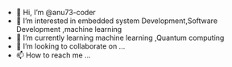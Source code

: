 - 👋 Hi, I’m @anu73-coder
- 👀 I’m interested in embedded system Development,Software Development ,machine learning 
- 🌱 I’m currently learning machine learning ,Quantum computing 
- 💞️ I’m looking to collaborate on ...
- 📫 How to reach me ...

<!---
anu73-coder/anu73-coder is a ✨ special ✨ repository because its `README.md` (this file) appears on your GitHub profile.
You can click the Preview link to take a look at your changes.
--->
